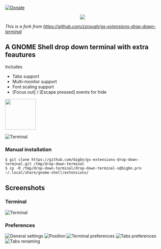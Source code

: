 [![Donate](https://img.shields.io/badge/Donate-PayPal-green.svg)](https://www.paypal.com/cgi-bin/webscr?cmd=_s-xclick&hosted_button_id=7SN5R9UBSZ7LE)

<div align="center"><img src='https://github.com/bigbn/drop-down-terminal-x/raw/master/head.png' /></div>

*This is a fork from https://github.com/zzrough/gs-extensions-drop-down-terminal*

## A GNOME Shell drop down terminal with extra feautures

Includes

- Tabs support
- Multi-monitor support
- Font scaling support
- [Focus out] / [Escape pressed] events for hide

[<img src="https://github.com/bigbn/drop-down-terminal-x/raw/master/get.png" height="100">](https://extensions.gnome.org/extension/1509/drop-down-terminal-x)

![Terminal](https://raw.githubusercontent.com/bigbn/gs-extensions-drop-down-terminal/master/animated.gif)

### Manual installation

    $ git clone https://github.com/bigbn/gs-extensions-drop-down-terminal.git /tmp/drop-down-terminal
    $ cp -R /tmp/drop-down-terminal/drop-down-terminal-x@bigbn.pro ~/.local/share/gnome-shell/extensions/


Screenshots
-----------

### Terminal
![Terminal](https://raw.githubusercontent.com/bigbn/gs-extensions-drop-down-terminal/master/screenshot-term.png)

### Preferences
![General settings](https://raw.githubusercontent.com/bigbn/gs-extensions-drop-down-terminal/master/screenshot-prefs-1.png)
![Position](https://raw.githubusercontent.com/bigbn/gs-extensions-drop-down-terminal/master/screenshot-prefs-2.png)
![Terminal preferences](https://raw.githubusercontent.com/bigbn/gs-extensions-drop-down-terminal/master/screenshot-prefs-3.png)
![Tabs preferences](https://raw.githubusercontent.com/bigbn/gs-extensions-drop-down-terminal/master/screenshot-prefs-4.png)
![Tabs renaming](https://raw.githubusercontent.com/bigbn/gs-extensions-drop-down-terminal/master/screenshot-rename-4.png)
